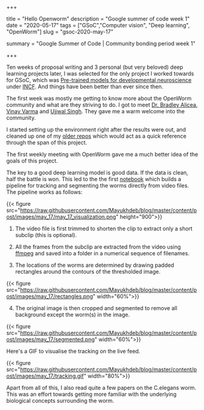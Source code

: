 +++


title = "Hello Openworm"
description = "Google summer of code week 1"
date = "2020-05-17"
tags = ["GSoC","Computer vision", "Deep learning", "OpenWorm"]
slug = "gsoc-2020-may-17"

summary = "Google Summer of Code | Community bonding period week 1"


+++


  Ten weeks of proposal writing and 3 personal (but very beloved) deep learning projects later, I was selected for the only project I worked towards for GSoC, which was [Pre-trained models for developmental neuroscience](https://summerofcode.withgoogle.com/projects/#6078813261266944) under [INCF](https://www.incf.org/). And things have been better than ever since then.

The first week was mostly me getting to know more about the OpenWorm community and what are they striving to do. I got to meet [Dr. Bradley Alicea](https://github.com/balicea), [Vinay Varma](https://github.com/nvinayvarma189) and [Ujjwal Singh](https://github.com/ujjwalll). They gave me a warm welcome into the community.

I started setting up the environment right after the results were out, and cleaned up one of my [older repos](https://github.com/Mayukhdeb/adventures-with-augmentation) which would act as a quick reference through the span of this project.

The first weekly meeting with OpenWorm gave me a much better idea of the goals of this project.

 The key to a good deep learning model is good data. If the data is clean, half the battle is won. This led to the the first [notebook](https://nbviewer.jupyter.org/github/devoworm/GSoC-2020/blob/master/Pre-trained%20Models%20%28DevLearning%29/notebooks/worm_tracking_pipeline.ipynb) which builds a pipeline for tracking and segmenting the worms directly from video files. The pipeline works as follows:

  {{< figure src="https://raw.githubusercontent.com/Mayukhdeb/blog/master/content/post/images/may_17/may_17_visualization.png" height="900">}}


1. The video file is first trimmed to shorten the clip to extract only a short subclip (this is optional).

2. All the frames from the subclip are extracted from the video using [ffmpeg](https://zulko.github.io/moviepy/ref/ffmpeg.html) and saved into a folder in a numerical sequence of filenames.

3. The locations of the worms are determined by drawing padded rectangles around the contours of the thresholded image.


 {{< figure src="https://raw.githubusercontent.com/Mayukhdeb/blog/master/content/post/images/may_17/rectangles.png" width="60%">}}


4. The original image is then cropped and segmented to remove all background except the worm(s) in the image. 


 {{< figure src="https://raw.githubusercontent.com/Mayukhdeb/blog/master/content/post/images/may_17/segmented.png" width="60%">}}


Here's a GIF to visualise the tracking on the live feed. 


 {{< figure src="https://raw.githubusercontent.com/Mayukhdeb/blog/master/content/post/images/may_17/tracking.gif" width="80%">}}


Apart from all of this, I also read quite a few papers on the C.elegans worm. This was an effort towards getting more familiar with the underlying biological concepts surrounding the worm.